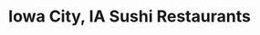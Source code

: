 ---
layout: city
title: Iowa City, IA Sushi Restaurants
permalink: /iowa/iowa-city/
stateAbbr: IA
stateName: Iowa
cityName: Iowa City
---